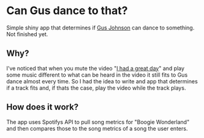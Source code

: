 # Can Gus dance to that?

Simple shiny app that determines if [Gus Johnson](https://www.youtube.com/user/gustoonz) can dance to something. Not finished yet.

## Why?

I've noticed that when you mute the video "[I had a great day](https://www.youtube.com/watch?v=VUkxoREfiQQ)" and play some music different to what can be heard in the video it still fits to Gus dance almost every time. So I had the idea to write and app that determines if a track fits and, if thats the case, play the video while the track plays.

## How does it work?

The app uses Spotifys API to pull song metrics for "Boogie Wonderland" and then compares those to the song metrics of a song the user enters. 
